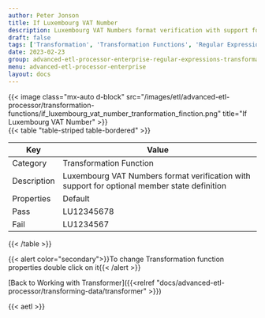```yaml
---
author: Peter Jonson
title: If Luxembourg VAT Number
description: Luxembourg VAT Numbers format verification with support for optional member state definition
draft: false
tags: ['Transformation', 'Transformation Functions', 'Regular Expressions']
date: 2023-02-23
group: advanced-etl-processor-enterprise-regular-expressions-transformation
menu: advanced-etl-processor-enterprise
layout: docs
---
```


{{< image class="mx-auto d-block"  src="/images/etl/advanced-etl-processor/transformation-functions/if_luxembourg_vat_number_tranformation_finction.png" title="If Luxembourg VAT Number" >}}
\
{{< table "table-striped table-bordered" >}}

| Key         | Value                                                                                        |
| ----------- | -------------------------------------------------------------------------------------------- |
| Category    | Transformation Function                                                                      |
| Description | Luxembourg VAT Numbers format verification with support for optional member state definition |
| Properties  | Default                                                                                      |
| Pass        | LU12345678                                                                                   |
| Fail        | LU1234567                                                                                    |

{{< /table >}}

{{< alert color="secondary">}}To change Transformation function properties double click on it{{< /alert >}}

[Back to Working with Transformer]({{<relref "docs/advanced-etl-processor/transforming-data/transformer" >}})

{{< aetl >}}
